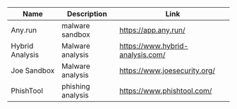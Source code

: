 |Name |Description | Link
|---|----|---|
|Any.run|malware sandbox|https://app.any.run/|
|Hybrid Analysis| Malware analysis| https://www.hybrid-analysis.com/|
|Joe Sandbox|Malware analysis|https://www.joesecurity.org/|
|PhishTool|phishing analysis|https://www.phishtool.com/|
